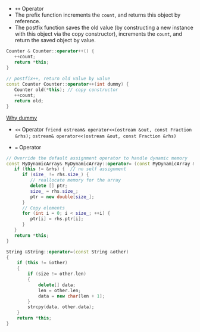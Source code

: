 - `++` Operator
-   The prefix function increments the `count`, and returns this object by reference.
-   The postfix function saves the old value (by constructing a new instance with this object via the copy constructor), increments the `count`, and return the saved object by value.
```c++
Counter & Counter::operator++() {
   ++count;
   return *this;
}
 
// postfix++, return old value by value
const Counter Counter::operator++(int dummy) {
   Counter old(*this); // copy constructor
   ++count;
   return old;
}
```
[Why dummy](https://stackoverflow.com/questions/36816973/purpose-of-dummy-parameter-in-postfix-operator-overload-c)

- `<<` Operator
`friend ostream& operator<<(ostream &out, const Fraction &rhs);`
`ostream& operator<<(ostream &out, const Fraction &rhs)`

- `=` Operator
```c++
// Override the default assignment operator to handle dynamic memory
const MyDynamicArray& MyDynamicArray::operator= (const MyDynamicArray & rhs) {
   if (this != &rhs) {  // no self assignment
      if (size_ != rhs.size_) {
         // reallocate memory for the array
         delete [] ptr;
         size_ = rhs.size_;
         ptr = new double[size_];
      }
      // Copy elements
      for (int i = 0; i < size_; ++i) {
         ptr[i] = rhs.ptr[i];
      }
   }
   return *this;
}
```


```c++
String &String::operator=(const String &other)
{
    if (this != &other)
    {
        if (size != other.len)
        {
            delete[] data;
            len = other.len;
            data = new char[len + 1];
        }
        strcpy(data, other.data);
    }
    return *this;
}
```
